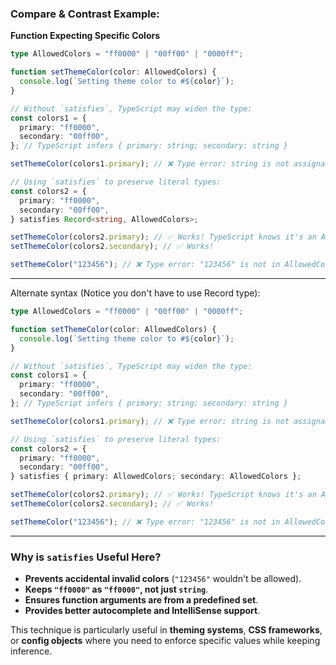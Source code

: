 ### **Compare & Contrast Example:**
**Function Expecting Specific Colors**

```typescript
type AllowedColors = "ff0000" | "00ff00" | "0000ff";

function setThemeColor(color: AllowedColors) {
  console.log(`Setting theme color to #${color}`);
}

// Without `satisfies`, TypeScript may widen the type:
const colors1 = {
  primary: "ff0000",
  secondary: "00ff00",
}; // TypeScript infers { primary: string; secondary: string }

setThemeColor(colors1.primary); // ❌ Type error: string is not assignable to AllowedColors

// Using `satisfies` to preserve literal types:
const colors2 = {
  primary: "ff0000",
  secondary: "00ff00",
} satisfies Record<string, AllowedColors>;

setThemeColor(colors2.primary); // ✅ Works! TypeScript knows it's an AllowedColor
setThemeColor(colors2.secondary); // ✅ Works!

setThemeColor("123456"); // ❌ Type error: "123456" is not in AllowedColors
```

---

Alternate syntax (Notice you don't have to use Record type):
```typescript
type AllowedColors = "ff0000" | "00ff00" | "0000ff";

function setThemeColor(color: AllowedColors) {
  console.log(`Setting theme color to #${color}`);
}

// Without `satisfies`, TypeScript may widen the type:
const colors1 = {
  primary: "ff0000",
  secondary: "00ff00",
}; // TypeScript infers { primary: string; secondary: string }

setThemeColor(colors1.primary); // ❌ Type error: string is not assignable to AllowedColors

// Using `satisfies` to preserve literal types:
const colors2 = {
  primary: "ff0000",
  secondary: "00ff00",
} satisfies { primary: AllowedColors; secondary: AllowedColors };

setThemeColor(colors2.primary); // ✅ Works! TypeScript knows it's an AllowedColor
setThemeColor(colors2.secondary); // ✅ Works!

setThemeColor("123456"); // ❌ Type error: "123456" is not in AllowedColors
```


---


### **Why is `satisfies` Useful Here?**

- **Prevents accidental invalid colors** (`"123456"` wouldn't be allowed).
- **Keeps `"ff0000"` as `"ff0000"`, not just `string`**.
- **Ensures function arguments are from a predefined set**.
- **Provides better autocomplete and IntelliSense support**.

This technique is particularly useful in **theming systems**, **CSS frameworks**, or **config objects** where you need to enforce specific values while keeping inference.
